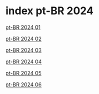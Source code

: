 # index pt-BR 2024

<a href="./01">pt-BR 2024 01</a>

<a href="./02">pt-BR 2024 02</a>

<a href="./03">pt-BR 2024 03</a>

<a href="./04">pt-BR 2024 04</a>

<a href="./05">pt-BR 2024 05</a>

<a href="./06">pt-BR 2024 06</a>
